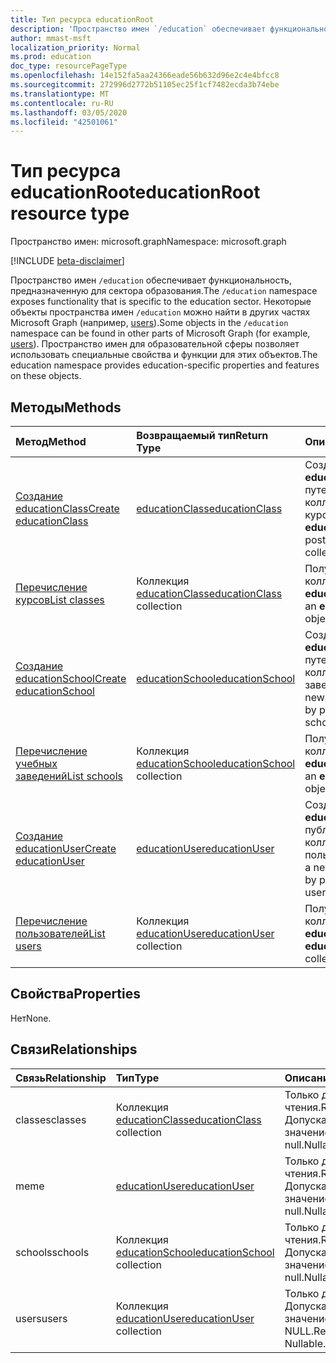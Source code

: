 ```yaml
---
title: Тип ресурса educationRoot
description: 'Пространство имен `/education` обеспечивает функциональность, предназначенную для сектора образования. '
author: mmast-msft
localization_priority: Normal
ms.prod: education
doc_type: resourcePageType
ms.openlocfilehash: 14e152fa5aa24366eade56b632d96e2c4e4bfcc8
ms.sourcegitcommit: 272996d2772b51105ec25f1cf7482ecda3b74ebe
ms.translationtype: MT
ms.contentlocale: ru-RU
ms.lasthandoff: 03/05/2020
ms.locfileid: "42501061"
---
```

# <a name="educationroot-resource-type"></a><span data-ttu-id="a879b-103">Тип ресурса educationRoot</span><span class="sxs-lookup"><span data-stu-id="a879b-103">educationRoot resource type</span></span>

<span data-ttu-id="a879b-104">Пространство имен: microsoft.graph</span><span class="sxs-lookup"><span data-stu-id="a879b-104">Namespace: microsoft.graph</span></span>

[!INCLUDE [beta-disclaimer](../../includes/beta-disclaimer.md)]

<span data-ttu-id="a879b-105">Пространство имен `/education` обеспечивает функциональность, предназначенную для сектора образования.</span><span class="sxs-lookup"><span data-stu-id="a879b-105">The `/education` namespace exposes functionality that is specific to the education sector.</span></span> <span data-ttu-id="a879b-106">Некоторые объекты пространства имен `/education` можно найти в других частях Microsoft Graph (например, [users](user.md)).</span><span class="sxs-lookup"><span data-stu-id="a879b-106">Some objects in the `/education` namespace can be found in other parts of Microsoft Graph (for example, [users](user.md)).</span></span> <span data-ttu-id="a879b-107">Пространство имен для образовательной сферы позволяет использовать специальные свойства и функции для этих объектов.</span><span class="sxs-lookup"><span data-stu-id="a879b-107">The education namespace provides education-specific properties and features on these objects.</span></span>

## <a name="methods"></a><span data-ttu-id="a879b-108">Методы</span><span class="sxs-lookup"><span data-stu-id="a879b-108">Methods</span></span>

| <span data-ttu-id="a879b-109">Метод</span><span class="sxs-lookup"><span data-stu-id="a879b-109">Method</span></span>           | <span data-ttu-id="a879b-110">Возвращаемый тип</span><span class="sxs-lookup"><span data-stu-id="a879b-110">Return Type</span></span>    |<span data-ttu-id="a879b-111">Описание</span><span class="sxs-lookup"><span data-stu-id="a879b-111">Description</span></span>|
|:---------------|:--------|:----------|
|[<span data-ttu-id="a879b-112">Создание educationClass</span><span class="sxs-lookup"><span data-stu-id="a879b-112">Create educationClass</span></span>](../api/educationroot-post-classes.md) |[<span data-ttu-id="a879b-113">educationClass</span><span class="sxs-lookup"><span data-stu-id="a879b-113">educationClass</span></span>](educationclass.md)| <span data-ttu-id="a879b-114">Создание объекта **educationClass** путем публикации в коллекции курсов.</span><span class="sxs-lookup"><span data-stu-id="a879b-114">Create a new **educationClass** by posting to the classes collection.</span></span>|
|[<span data-ttu-id="a879b-115">Перечисление курсов</span><span class="sxs-lookup"><span data-stu-id="a879b-115">List classes</span></span>](../api/educationroot-list-classes.md) |<span data-ttu-id="a879b-116">Коллекция [educationClass](educationclass.md)</span><span class="sxs-lookup"><span data-stu-id="a879b-116">[educationClass](educationclass.md) collection</span></span>| <span data-ttu-id="a879b-117">Получение коллекции объектов **educationClass**.</span><span class="sxs-lookup"><span data-stu-id="a879b-117">Get an **educationClass** object collection.</span></span>|
|[<span data-ttu-id="a879b-118">Создание educationSchool</span><span class="sxs-lookup"><span data-stu-id="a879b-118">Create educationSchool</span></span>](../api/educationroot-post-schools.md) |[<span data-ttu-id="a879b-119">educationSchool</span><span class="sxs-lookup"><span data-stu-id="a879b-119">educationSchool</span></span>](educationschool.md)| <span data-ttu-id="a879b-120">Создание объекта **educationSchool** путем публикации в коллекции учебных заведений.</span><span class="sxs-lookup"><span data-stu-id="a879b-120">Create a new **educationSchool** by posting to the schools collection.</span></span>|
|[<span data-ttu-id="a879b-121">Перечисление учебных заведений</span><span class="sxs-lookup"><span data-stu-id="a879b-121">List schools</span></span>](../api/educationroot-list-schools.md) |<span data-ttu-id="a879b-122">Коллекция [educationSchool](educationschool.md)</span><span class="sxs-lookup"><span data-stu-id="a879b-122">[educationSchool](educationschool.md) collection</span></span>| <span data-ttu-id="a879b-123">Получение коллекции объектов **educationSchool**.</span><span class="sxs-lookup"><span data-stu-id="a879b-123">Get an **educationSchool** object collection.</span></span>|
|[<span data-ttu-id="a879b-124">Создание educationUser</span><span class="sxs-lookup"><span data-stu-id="a879b-124">Create educationUser</span></span>](../api/educationroot-post-users.md) |[<span data-ttu-id="a879b-125">educationUser</span><span class="sxs-lookup"><span data-stu-id="a879b-125">educationUser</span></span>](educationuser.md)| <span data-ttu-id="a879b-126">Создание **educationUser** путем публикации в коллекции пользователей.</span><span class="sxs-lookup"><span data-stu-id="a879b-126">Create a new **educationUser** by posting to the users collection.</span></span>|
|[<span data-ttu-id="a879b-127">Перечисление пользователей</span><span class="sxs-lookup"><span data-stu-id="a879b-127">List users</span></span>](../api/educationroot-list-users.md) |<span data-ttu-id="a879b-128">Коллекция [educationUser](educationuser.md)</span><span class="sxs-lookup"><span data-stu-id="a879b-128">[educationUser](educationuser.md) collection</span></span>| <span data-ttu-id="a879b-129">Получение коллекции объектов **educationUser**.</span><span class="sxs-lookup"><span data-stu-id="a879b-129">Get an **educationUser** object collection.</span></span>|

## <a name="properties"></a><span data-ttu-id="a879b-130">Свойства</span><span class="sxs-lookup"><span data-stu-id="a879b-130">Properties</span></span>
<span data-ttu-id="a879b-131">Нет</span><span class="sxs-lookup"><span data-stu-id="a879b-131">None.</span></span>

## <a name="relationships"></a><span data-ttu-id="a879b-132">Связи</span><span class="sxs-lookup"><span data-stu-id="a879b-132">Relationships</span></span>
| <span data-ttu-id="a879b-133">Связь</span><span class="sxs-lookup"><span data-stu-id="a879b-133">Relationship</span></span> | <span data-ttu-id="a879b-134">Тип</span><span class="sxs-lookup"><span data-stu-id="a879b-134">Type</span></span>   |<span data-ttu-id="a879b-135">Описание</span><span class="sxs-lookup"><span data-stu-id="a879b-135">Description</span></span>|
|:---------------|:--------|:----------|
|<span data-ttu-id="a879b-136">classes</span><span class="sxs-lookup"><span data-stu-id="a879b-136">classes</span></span>|<span data-ttu-id="a879b-137">Коллекция [educationClass](educationclass.md)</span><span class="sxs-lookup"><span data-stu-id="a879b-137">[educationClass](educationclass.md) collection</span></span>| <span data-ttu-id="a879b-138">Только для чтения.</span><span class="sxs-lookup"><span data-stu-id="a879b-138">Read-only.</span></span> <span data-ttu-id="a879b-139">Допускается значение null.</span><span class="sxs-lookup"><span data-stu-id="a879b-139">Nullable.</span></span>|
|<span data-ttu-id="a879b-140">me</span><span class="sxs-lookup"><span data-stu-id="a879b-140">me</span></span>|[<span data-ttu-id="a879b-141">educationUser</span><span class="sxs-lookup"><span data-stu-id="a879b-141">educationUser</span></span>](educationuser.md)| <span data-ttu-id="a879b-142">Только для чтения.</span><span class="sxs-lookup"><span data-stu-id="a879b-142">Read-only.</span></span> <span data-ttu-id="a879b-143">Допускается значение null.</span><span class="sxs-lookup"><span data-stu-id="a879b-143">Nullable.</span></span>|
|<span data-ttu-id="a879b-144">schools</span><span class="sxs-lookup"><span data-stu-id="a879b-144">schools</span></span>|<span data-ttu-id="a879b-145">Коллекция [educationSchool](educationschool.md)</span><span class="sxs-lookup"><span data-stu-id="a879b-145">[educationSchool](educationschool.md) collection</span></span>| <span data-ttu-id="a879b-146">Только для чтения.</span><span class="sxs-lookup"><span data-stu-id="a879b-146">Read-only.</span></span> <span data-ttu-id="a879b-147">Допускается значение null.</span><span class="sxs-lookup"><span data-stu-id="a879b-147">Nullable.</span></span>|
|<span data-ttu-id="a879b-148">users</span><span class="sxs-lookup"><span data-stu-id="a879b-148">users</span></span>|<span data-ttu-id="a879b-149">Коллекция [educationUser](educationuser.md)</span><span class="sxs-lookup"><span data-stu-id="a879b-149">[educationUser](educationuser.md) collection</span></span>| <span data-ttu-id="a879b-p105">Только для чтения. Допускается значение NULL.</span><span class="sxs-lookup"><span data-stu-id="a879b-p105">Read-only. Nullable.</span></span>|

<!-- uuid: 8fcb5dbc-d5aa-4681-8e31-b001d5168d79
2015-10-25 14:57:30 UTC -->
<!--
{
  "type": "#page.annotation",
  "description": "educationRoot resource",
  "keywords": "",
  "section": "documentation",
  "tocPath": "",
  "suppressions": []
}
-->
